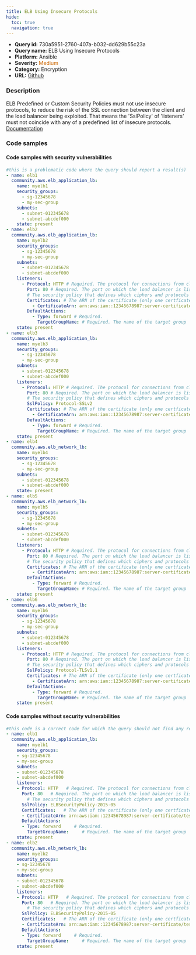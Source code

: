 ```yaml
---
title: ELB Using Insecure Protocols
hide:
  toc: true
  navigation: true
---
```


<style>
  .highlight .hll {
    background-color: #ff171742;
  }
  .md-content {
    max-width: 1100px;
    margin: 0 auto;
  }
</style>

-   **Query id:** 730a5951-2760-407a-b032-dd629b55c23a
-   **Query name:** ELB Using Insecure Protocols
-   **Platform:** Ansible
-   **Severity:** <span style="color:#C60">Medium</span>
-   **Category:** Encryption
-   **URL:** [Github](https://github.com/Checkmarx/kics/tree/master/assets/queries/ansible/aws/elb_using_insecure_protocols)

### Description
ELB Predefined or Custom Security Policies must not use insecure protocols, to reduce the risk of the SSL connection between the client and the load balancer being exploited. That means the 'SslPolicy' of 'listeners' must not coincide with any of a predefined list of insecure protocols.<br>
[Documentation](https://docs.ansible.com/ansible/latest/collections/community/aws/elb_application_lb_module.html)

### Code samples
#### Code samples with security vulnerabilities
```yaml title="Positive test num. 1 - yaml file" hl_lines="3 70 40 52 21 89"
#this is a problematic code where the query should report a result(s)
- name: elb1
  community.aws.elb_application_lb:
    name: myelb1
    security_groups:
      - sg-12345678
      - my-sec-group
    subnets:
      - subnet-012345678
      - subnet-abcdef000
    state: present
- name: elb2
  community.aws.elb_application_lb:
    name: myelb2
    security_groups:
      - sg-12345678
      - my-sec-group
    subnets:
      - subnet-012345678
      - subnet-abcdef000
    listeners:
      - Protocol: HTTP # Required. The protocol for connections from clients to the load balancer (HTTP or HTTPS) (case-sensitive).
        Port: 80 # Required. The port on which the load balancer is listening.
        # The security policy that defines which ciphers and protocols are supported. The default is the current predefined security policy.
        Certificates: # The ARN of the certificate (only one certficate ARN should be provided)
          - CertificateArn: arn:aws:iam::12345678987:server-certificate/test.domain.com
        DefaultActions:
          - Type: forward # Required.
            TargetGroupName: # Required. The name of the target group
    state: present
- name: elb3
  community.aws.elb_application_lb:
    name: myelb3
    security_groups:
      - sg-12345678
      - my-sec-group
    subnets:
      - subnet-012345678
      - subnet-abcdef000
    listeners:
      - Protocol: HTTP # Required. The protocol for connections from clients to the load balancer (HTTP or HTTPS) (case-sensitive).
        Port: 80 # Required. The port on which the load balancer is listening.
        # The security policy that defines which ciphers and protocols are supported. The default is the current predefined security policy.
        SslPolicy: Protocol-SSLv2
        Certificates: # The ARN of the certificate (only one certficate ARN should be provided)
          - CertificateArn: arn:aws:iam::12345678987:server-certificate/test.domain.com
        DefaultActions:
          - Type: forward # Required.
            TargetGroupName: # Required. The name of the target group
    state: present
- name: elb4
  community.aws.elb_network_lb:
    name: myelb4
    security_groups:
      - sg-12345678
      - my-sec-group
    subnets:
      - subnet-012345678
      - subnet-abcdef000
    state: present
- name: elb5
  community.aws.elb_network_lb:
    name: myelb5
    security_groups:
      - sg-12345678
      - my-sec-group
    subnets:
      - subnet-012345678
      - subnet-abcdef000
    listeners:
      - Protocol: HTTP # Required. The protocol for connections from clients to the load balancer (HTTP or HTTPS) (case-sensitive).
        Port: 80 # Required. The port on which the load balancer is listening.
        # The security policy that defines which ciphers and protocols are supported. The default is the current predefined security policy.
        Certificates: # The ARN of the certificate (only one certficate ARN should be provided)
          - CertificateArn: arn:aws:iam::12345678987:server-certificate/test.domain.com
        DefaultActions:
          - Type: forward # Required.
            TargetGroupName: # Required. The name of the target group
    state: present
- name: elb6
  community.aws.elb_network_lb:
    name: myelb6
    security_groups:
      - sg-12345678
      - my-sec-group
    subnets:
      - subnet-012345678
      - subnet-abcdef000
    listeners:
      - Protocol: HTTP # Required. The protocol for connections from clients to the load balancer (HTTP or HTTPS) (case-sensitive).
        Port: 80 # Required. The port on which the load balancer is listening.
        # The security policy that defines which ciphers and protocols are supported. The default is the current predefined security policy.
        SslPolicy: Protocol-TLSv1.1
        Certificates: # The ARN of the certificate (only one certficate ARN should be provided)
          - CertificateArn: arn:aws:iam::12345678987:server-certificate/test.domain.com
        DefaultActions:
          - Type: forward # Required.
            TargetGroupName: # Required. The name of the target group
    state: present

```


#### Code samples without security vulnerabilities
```yaml title="Negative test num. 1 - yaml file"
#this code is a correct code for which the query should not find any result
- name: elb1
  community.aws.elb_application_lb:
    name: myelb1
    security_groups:
    - sg-12345678
    - my-sec-group
    subnets:
    - subnet-012345678
    - subnet-abcdef000
    listeners:
    - Protocol: HTTP   # Required. The protocol for connections from clients to the load balancer (HTTP or HTTPS) (case-sensitive).
      Port: 80   # Required. The port on which the load balancer is listening.
        # The security policy that defines which ciphers and protocols are supported. The default is the current predefined security policy.
      SslPolicy: ELBSecurityPolicy-2015-05
      Certificates:   # The ARN of the certificate (only one certficate ARN should be provided)
      - CertificateArn: arn:aws:iam::12345678987:server-certificate/test.domain.com
      DefaultActions:
      - Type: forward     # Required.
        TargetGroupName:     # Required. The name of the target group
    state: present
- name: elb2
  community.aws.elb_network_lb:
    name: myelb2
    security_groups:
    - sg-12345678
    - my-sec-group
    subnets:
    - subnet-012345678
    - subnet-abcdef000
    listeners:
    - Protocol: HTTP   # Required. The protocol for connections from clients to the load balancer (HTTP or HTTPS) (case-sensitive).
      Port: 80   # Required. The port on which the load balancer is listening.
        # The security policy that defines which ciphers and protocols are supported. The default is the current predefined security policy.
      SslPolicy: ELBSecurityPolicy-2015-05
      Certificates:   # The ARN of the certificate (only one certficate ARN should be provided)
      - CertificateArn: arn:aws:iam::12345678987:server-certificate/test.domain.com
      DefaultActions:
      - Type: forward     # Required.
        TargetGroupName:     # Required. The name of the target group
    state: present

```
